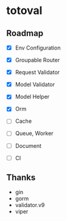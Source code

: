# totoval


## Roadmap
- [x] Env Configuration
- [x] Groupable Router
- [x] Request Validator
- [x] Model Validator
- [x] Model Helper
- [x] Orm
- [ ] Cache
- [ ] Queue, Worker
- [ ] Document
- [ ] CI


## Thanks
* gin
* gorm
* validator.v9
* viper
